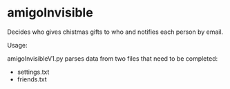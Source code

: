 # amigoInvisible
Decides who gives chistmas gifts to who and notifies each person by email.

Usage:

amigoInvisibleV1.py parses data from two files that need to be completed:
- settings.txt
- friends.txt
